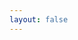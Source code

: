 ```yaml
---
layout: false
---
```


<script setup>
import { AssembleWord } from '../../'
import '../../dist/style.css'
</script>

<AssembleWord
  statement="Foo2s"
  background="https://t4.ftcdn.net/jpg/03/34/19/13/240_F_334191354_zW1Fj9HPbfJdBPEVe2d6mcuT1w2g8K5y.jpg"
  :word="'Datalogix'"
/>
